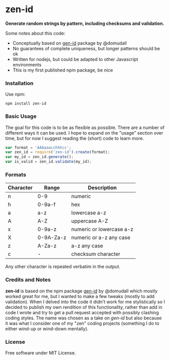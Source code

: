zen-id
======

**Generate random strings by pattern, including checksums and validation.**

Some notes about this code:
  * Conceptually based on [gen-id](/domudall/gen-id) package by @domudall
  * No guarantees of complete uniqueness, but longer patterns should be ok
  * Written for nodejs, but could be adapted to other Javascript environments
  * This is my first published npm package, be nice

### Installation

Use npm:

    npm install zen-id

### Basic Usage

The goal for this code is to be as flexible as possible. There are a number
of different ways it can be used. I hope to expand on the "usage" section
over time, but for now I suggest reading the (short) code to learn more.

```javascript
var format = 'AAAaaacchhhcc';
var zen_id = require('zen-id').create(format);
var my_id = zen_id.generate();
var is_valid = zen_id.validate(my_id);
```

### Formats

| Character | Range | Description |
| --------- | ----- | ----------- |
| n | 0-9 | numeric |
| h | 0-9a-f | hex |
| a | a-z | lowercase a-z |
| A | A-Z | uppercase A-Z |
| x | 0-9a-z | numeric or lowercase a-z |
| X | 0-9A-Za-z | numeric or a-z any case |
| z | A-Za-z | a-z any case |
| c | - | checksum character |

Any other character is repeated verbatim in the output.

### Credits and Notes

**zen-id** is based on the npm package [gen-id](/domudall/gen-id) by @domudall
which mostly worked great for me, but I wanted to make a few tweaks (mostly to
add validation). When I delved into the code it didn't work for me stylistically
so I decided to publish my own rendition of this functionality, rather than
add in code I wrote and try to get a pull request accepted with possibly clashing
coding styles. The name was chosen as a take on *gen-id* but also because it was
what I consider one of my "zen" coding projects (something I do to either wind-up
or wind-down mentally).

### License

Free software under MIT License.
